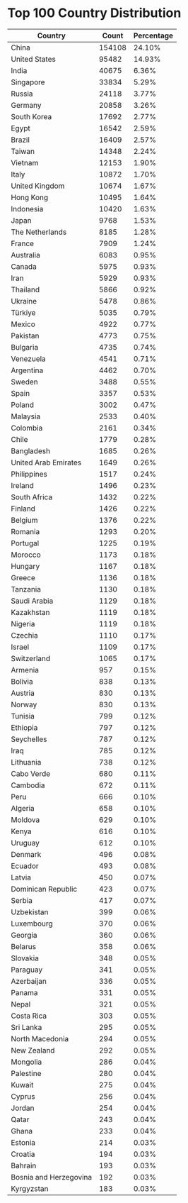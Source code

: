 # Top 100 Country Distribution
| Country | Count | Percentage |
|----|----|----|
| China | 154108 | 24.10% |
| United States | 95482 | 14.93% |
| India | 40675 | 6.36% |
| Singapore | 33834 | 5.29% |
| Russia | 24118 | 3.77% |
| Germany | 20858 | 3.26% |
| South Korea | 17692 | 2.77% |
| Egypt | 16542 | 2.59% |
| Brazil | 16409 | 2.57% |
| Taiwan | 14348 | 2.24% |
| Vietnam | 12153 | 1.90% |
| Italy | 10872 | 1.70% |
| United Kingdom | 10674 | 1.67% |
| Hong Kong | 10495 | 1.64% |
| Indonesia | 10420 | 1.63% |
| Japan | 9768 | 1.53% |
| The Netherlands | 8185 | 1.28% |
| France | 7909 | 1.24% |
| Australia | 6083 | 0.95% |
| Canada | 5975 | 0.93% |
| Iran | 5929 | 0.93% |
| Thailand | 5866 | 0.92% |
| Ukraine | 5478 | 0.86% |
| Türkiye | 5035 | 0.79% |
| Mexico | 4922 | 0.77% |
| Pakistan | 4773 | 0.75% |
| Bulgaria | 4735 | 0.74% |
| Venezuela | 4541 | 0.71% |
| Argentina | 4462 | 0.70% |
| Sweden | 3488 | 0.55% |
| Spain | 3357 | 0.53% |
| Poland | 3002 | 0.47% |
| Malaysia | 2533 | 0.40% |
| Colombia | 2161 | 0.34% |
| Chile | 1779 | 0.28% |
| Bangladesh | 1685 | 0.26% |
| United Arab Emirates | 1649 | 0.26% |
| Philippines | 1517 | 0.24% |
| Ireland | 1496 | 0.23% |
| South Africa | 1432 | 0.22% |
| Finland | 1426 | 0.22% |
| Belgium | 1376 | 0.22% |
| Romania | 1293 | 0.20% |
| Portugal | 1225 | 0.19% |
| Morocco | 1173 | 0.18% |
| Hungary | 1167 | 0.18% |
| Greece | 1136 | 0.18% |
| Tanzania | 1130 | 0.18% |
| Saudi Arabia | 1129 | 0.18% |
| Kazakhstan | 1119 | 0.18% |
| Nigeria | 1119 | 0.18% |
| Czechia | 1110 | 0.17% |
| Israel | 1109 | 0.17% |
| Switzerland | 1065 | 0.17% |
| Armenia | 957 | 0.15% |
| Bolivia | 838 | 0.13% |
| Austria | 830 | 0.13% |
| Norway | 830 | 0.13% |
| Tunisia | 799 | 0.12% |
| Ethiopia | 797 | 0.12% |
| Seychelles | 787 | 0.12% |
| Iraq | 785 | 0.12% |
| Lithuania | 738 | 0.12% |
| Cabo Verde | 680 | 0.11% |
| Cambodia | 672 | 0.11% |
| Peru | 666 | 0.10% |
| Algeria | 658 | 0.10% |
| Moldova | 629 | 0.10% |
| Kenya | 616 | 0.10% |
| Uruguay | 612 | 0.10% |
| Denmark | 496 | 0.08% |
| Ecuador | 493 | 0.08% |
| Latvia | 450 | 0.07% |
| Dominican Republic | 423 | 0.07% |
| Serbia | 417 | 0.07% |
| Uzbekistan | 399 | 0.06% |
| Luxembourg | 370 | 0.06% |
| Georgia | 360 | 0.06% |
| Belarus | 358 | 0.06% |
| Slovakia | 348 | 0.05% |
| Paraguay | 341 | 0.05% |
| Azerbaijan | 336 | 0.05% |
| Panama | 331 | 0.05% |
| Nepal | 321 | 0.05% |
| Costa Rica | 303 | 0.05% |
| Sri Lanka | 295 | 0.05% |
| North Macedonia | 294 | 0.05% |
| New Zealand | 292 | 0.05% |
| Mongolia | 286 | 0.04% |
| Palestine | 280 | 0.04% |
| Kuwait | 275 | 0.04% |
| Cyprus | 256 | 0.04% |
| Jordan | 254 | 0.04% |
| Qatar | 243 | 0.04% |
| Ghana | 233 | 0.04% |
| Estonia | 214 | 0.03% |
| Croatia | 194 | 0.03% |
| Bahrain | 193 | 0.03% |
| Bosnia and Herzegovina | 192 | 0.03% |
| Kyrgyzstan | 183 | 0.03% |
